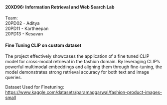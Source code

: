 #### 20XD96: Information Retrieval and Web Search Lab  

Team:  
20PD02 - Aditya  
20PD11 - Kartheepan  
20PD13 - Kesavan

#### Fine Tuning CLIP on custom dataset  
The project effectively showcases the application of a fine tuned CLIP model for cross-modal retrieval in the fashion domain. By leveraging CLIP’s powerful multimodal embeddings and aligning them through fine-tuning, the model demonstrates strong retrieval accuracy for both text and image queries. 

Dataset Used for Finetuning: https://www.kaggle.com/datasets/paramaggarwal/fashion-product-images-small
